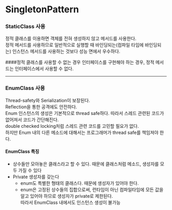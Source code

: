 SingletonPattern
=


### StaticClass 사용
정적 클래스를 이용하면 객체를 전혀 생성하지 않고 메서드를 사용한다.<br/>
정적 메서드를 사용하므로 일반적으로 실행할 때 바인딩되는(컴파일 타임에 바인딩되는) 인스턴스 메서드를 사용하는 것보다 성능 면에서 우수하다.<br/>

####정적 클래스를 사용할 수 없는 경우
인터페이스를 구현해야 하는 경우, 정적 메서드는 인터페이스에서 사용할 수 없다.

<hr/>

### EnumClass 사용
Thread-safety와 Serialization이 보장된다.<br/>
Reflection을 통한 공격에도 안전하다.<br/>
Enum 인스턴스의 생성은 기본적으로 thread safe하다. 따라서 스레드 관련된 코드가 없어져서 코드가 간단해진다. <br/>
double checked locking처럼 스레드 관련 코드를 고민할 필요가 없다. <br/>
하지만 Enum 내의 다른 메소드에 대해서는 프로그래머가 thread safe를 책임져야 한다.

#### EnumClass 특징
+ 상수들만 모아놓은 클래스라고 할 수 있다. 때문에 클래스처럼 메소드, 생성자를 모두 가질 수 있다
+ Private 생성자를 갖는다
    + enum도 특별한 형태의 클래스다. 때문에 생성자가 있어야 한다.
    + enum은 고정된 상수들의 집합으로써, 런타임이 아닌 컴파일타임에 모든 값을 알고 있어야 하므로 생성자가 private로 제한된다. <br/>
      따라서 EnumClass 내에서도 인스턴스 생성이 불가능






